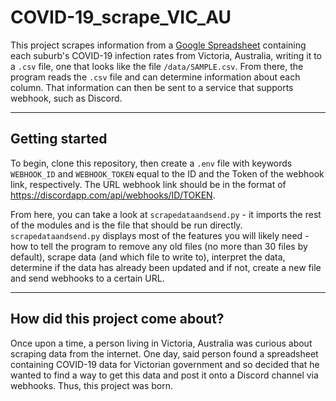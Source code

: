 # COVID-19_scrape_VIC_AU

This project scrapes information from a [Google Spreadsheet](https://docs.google.com/spreadsheets/d/e/2PACX-1vTwXSqlP56q78lZKxc092o6UuIyi7VqOIQj6RM4QmlVPgtJZfbgzv0a3X7wQQkhNu8MFolhVwMy4VnF/pub) 
containing each suburb's COVID-19 infection rates from Victoria, Australia, writing it to a `.csv` file, one that looks 
like the file `/data/SAMPLE.csv`. From there, the program reads the `.csv` file and can determine information about each
column. That information can then be sent to a service that supports webhook, such as Discord.

---
## Getting started

To begin, clone this repository, then create a `.env` file with keywords `WEBHOOK_ID` and `WEBHOOK_TOKEN` equal to the 
ID and the Token of the webhook link, respectively.
The URL webhook link should be in the format of https://discordapp.com/api/webhooks/ID/TOKEN.

From here, you can take a look at `scrapedataandsend.py` - it imports the rest of the modules and is the file that
should be run directly.
`scrapedataandsend.py` displays most of the features you will likely need - how to tell the program to remove any old 
files (no more than 30 files by default), scrape data (and which file to write to), interpret the data, determine if the
data has already been updated and if not, create a new file and send webhooks to a certain URL.

---
## How did this project come about? 

Once upon a time, a person living in Victoria, Australia was curious about scraping data from the internet. 
One day, said person found a spreadsheet containing COVID-19 data for Victorian government and so decided that he wanted
 to find a way to get this data and post it onto a Discord channel via webhooks. Thus, this project was born.
